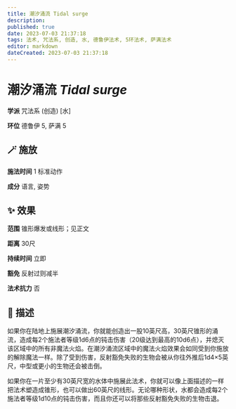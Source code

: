 ```yaml
---
title: 潮汐涌流 Tidal surge
description: 
published: true
date: 2023-07-03 21:37:18
tags: 法术, 咒法系, 创造, 水, 德鲁伊法术, 5环法术, 萨满法术
editor: markdown
dateCreated: 2023-07-03 21:37:18
---
```


# **潮汐涌流** *Tidal surge*

**学派** 咒法系 (创造) \[水\] 

**环位** 德鲁伊 5, 萨满 5

## 🪄 施放

**施法时间** 1 标准动作

**成分** 语言, 姿势

## ✨ 效果  

**范围** 锥形爆发或线形；见正文

**距离** 30尺  

**持续时间** 立即 

**豁免** 反射过则减半

**法术抗力** 否

## 📖 描述

如果你在陆地上施展潮汐涌流，你就能创造出一股10英尺高，30英尺锥形的涌流，造成每2个施法者等级1d6点的钝击伤害（20级达到最高的10d6点），并熄灭该区域中的所有非魔法火焰。在潮汐涌流区域中的魔法火焰效果会如同受到你施放的解除魔法一样。除了受到伤害，反射豁免失败的生物会被从你往外推后1d4×5英尺，中型或更小的生物还会被击倒。

如果你在一片至少有30英尺宽的水体中施展此法术，你就可以像上面描述的一样把法术塑造成锥形，也可以做出60英尺的线形。无论哪种形状，水都会造成每2个施法者等级1d10点的钝击伤害，而且你还可以将那些反射豁免失败的生物击退。
    